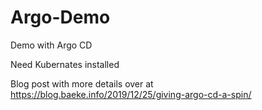 # Argo-Demo
Demo with Argo CD

Need Kubernates installed

Blog post with more details over at https://blog.baeke.info/2019/12/25/giving-argo-cd-a-spin/
